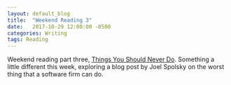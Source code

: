 ```yaml
---
layout: default_blog
title:  "Weekend Reading 3"
date:   2017-10-29 12:00:00 -0500
categories: Writing
tags: Reading
---
```


Weekend reading part three, [Things You Should Never
Do](https://www.joelonsoftware.com/2000/04/06/things-you-should-never-do-part-i/).
Something a little different this week, exploring a blog post by Joel Spolsky on
the worst thing that a software firm can do.
